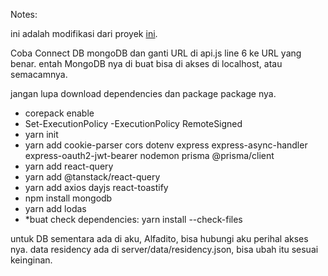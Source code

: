 Notes:

ini adalah modifikasi dari proyek [ini](https://www.youtube.com/watch?v=rN1fNO-ATb0).

Coba Connect DB mongoDB dan ganti URL di api.js line 6 ke URL yang benar. 
entah MongoDB nya di buat bisa di akses di localhost, atau semacamnya.

jangan lupa download dependencies dan package package nya.
- corepack enable
- Set-ExecutionPolicy -ExecutionPolicy RemoteSigned
- yarn init
- yarn add cookie-parser cors dotenv express express-async-handler express-oauth2-jwt-bearer nodemon prisma @prisma/client
- yarn add react-query
- yarn add @tanstack/react-query
- yarn add axios dayjs react-toastify
- npm install mongodb
- yarn add lodas
- *buat check dependencies: yarn install --check-files
  

untuk DB sementara ada di aku, Alfadito, bisa hubungi aku perihal akses nya.
data residency ada di server/data/residency.json, bisa ubah itu sesuai keinginan. 
